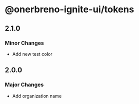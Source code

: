# @onerbreno-ignite-ui/tokens

## 2.1.0

### Minor Changes

- Add new test color

## 2.0.0

### Major Changes

- Add organization name
